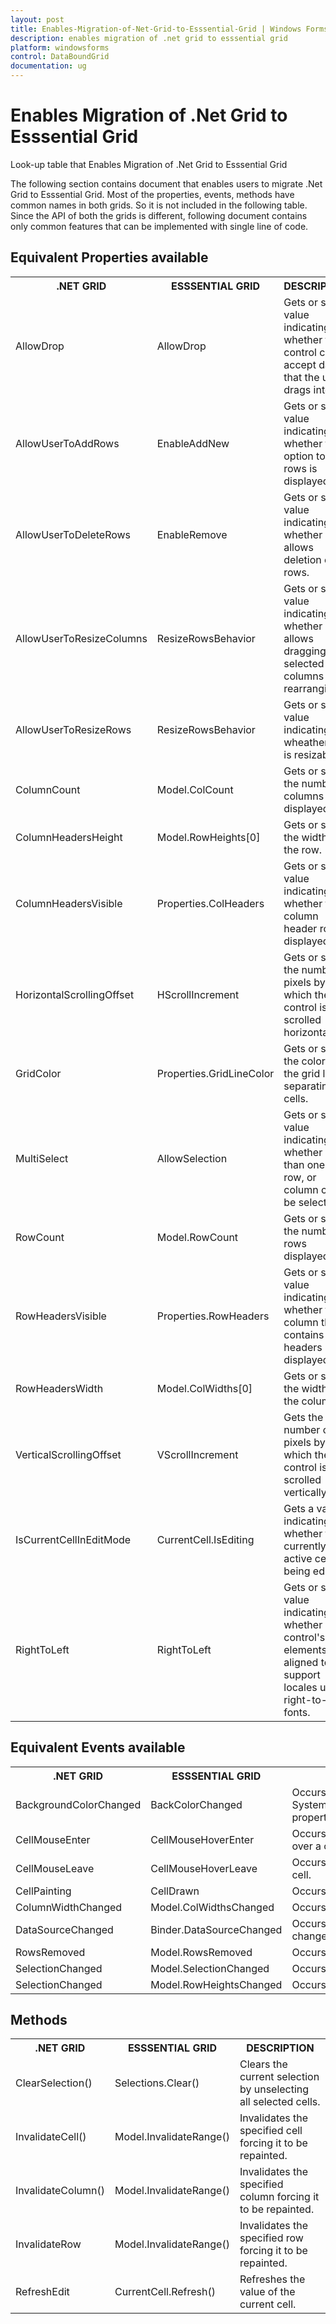 ```yaml
---
layout: post
title: Enables-Migration-of-Net-Grid-to-Esssential-Grid | Windows Forms | Syncfusion
description: enables migration of .net grid to esssential grid
platform: windowsforms
control: DataBoundGrid
documentation: ug
---
```


# Enables Migration of .Net Grid to Esssential Grid

Look-up table that Enables Migration of .Net Grid to Esssential Grid

The following section contains document that enables users to migrate .Net Grid to Esssential Grid. Most of the properties, events, methods have common names in both grids. So it is not included in the following table. Since the API of both the grids is different, following document contains only common features that can be implemented with single line of code.

## Equivalent Properties available



<table>
<tr>
<th>
.NET GRID</th><th>
ESSSENTIAL GRID</th><th>
DESCRIPTION</th></tr>
<tr>
<td>
AllowDrop</td><td>
AllowDrop</td><td>
Gets or sets a value indicating whether the control can accept data that the user drags into it.</td></tr>
<tr>
<td>
AllowUserToAddRows</td><td>
EnableAddNew</td><td>
Gets or sets a value indicating whether the option to add rows is displayed.</td></tr>
<tr>
<td>
AllowUserToDeleteRows</td><td>
EnableRemove</td><td>
Gets or sets a value indicating whether it allows deletion of rows.</td></tr>
<tr>
<td>
AllowUserToResizeColumns</td><td>
ResizeRowsBehavior</td><td>
Gets or sets a value indicating whether it allows dragging of selected columns for rearranging.</td></tr>
<tr>
<td>
AllowUserToResizeRows</td><td>
ResizeRowsBehavior</td><td>
Gets or sets a value indicating wheather row is resizable.</td></tr>
<tr>
<td>
ColumnCount</td><td>
 Model.ColCount  </td><td>
Gets or sets the number of columns displayed</td></tr>
<tr>
<td>
ColumnHeadersHeight</td><td>
Model.RowHeights[0]</td><td>
Gets or sets the width of the row.</td></tr>
<tr>
<td>
ColumnHeadersVisible</td><td>
Properties.ColHeaders  </td><td>
Gets or sets a value indicating whether the column header row is displayed.</td></tr>
<tr>
<td>
HorizontalScrollingOffset</td><td>
HScrollIncrement</td><td>
Gets or sets the number of pixels by which the control is scrolled horizontally.</td></tr>
<tr>
<td>
GridColor</td><td>
Properties.GridLineColor</td><td>
Gets or sets the color of the grid lines separating the cells.</td></tr>
<tr>
<td>
MultiSelect</td><td>
AllowSelection</td><td>
Gets or sets a value indicating whether more than one cell, row, or column can be selected.</td></tr>
<tr>
<td>
RowCount</td><td>
Model.RowCount</td><td>
Gets or sets the number of rows displayed.</td></tr>
<tr>
<td>
RowHeadersVisible</td><td>
Properties.RowHeaders  </td><td>
Gets or sets a value indicating whether the column that contains row headers is displayed.</td></tr>
<tr>
<td>
RowHeadersWidth</td><td>
Model.ColWidths[0]</td><td>
Gets or sets the width of the column.</td></tr>
<tr>
<td>
VerticalScrollingOffset</td><td>
VScrollIncrement</td><td>
Gets the number of pixels by which the control is scrolled vertically.</td></tr>
<tr>
<td>
IsCurrentCellInEditMode</td><td>
CurrentCell.IsEditing  </td><td>
Gets a value indicating whether the currently active cell is being edited.</td></tr>
<tr>
<td>
RightToLeft</td><td>
RightToLeft</td><td>
Gets or sets a value indicating whether control's elements are aligned to support locales using right-to-left fonts.</td></tr>
</table>

## Equivalent Events available



<table>
<tr>
<th>
.NET GRID</th><th>
ESSSENTIAL GRID</th><th>
DESCRIPTION</th></tr>
<tr>
<td>
BackgroundColorChanged</td><td>
BackColorChanged</td><td>
Occurs when the value of the System.Windows.Forms.Control.BackColor property changes.</td></tr>
<tr>
<td>
CellMouseEnter</td><td>
CellMouseHoverEnter</td><td>
Occurs when the mouse pointer hovers over a cell.</td></tr>
<tr>
<td>
CellMouseLeave</td><td>
CellMouseHoverLeave</td><td>
Occurs when the mouse pointer leaves a cell.</td></tr>
<tr>
<td>
CellPainting</td><td>
CellDrawn</td><td>
Occurs when a cell needs to be drawn.</td></tr>
<tr>
<td>
ColumnWidthChanged</td><td>
Model.ColWidthsChanged</td><td>
Occurs when column width changes.</td></tr>
<tr>
<td>
DataSourceChanged</td><td>
Binder.DataSourceChanged</td><td>
Occurs when DataSource property is changed.</td></tr>
<tr>
<td>
RowsRemoved</td><td>
Model.RowsRemoved</td><td>
Occurs when a row or rows are deleted.</td></tr>
<tr>
<td>
SelectionChanged</td><td>
Model.SelectionChanged</td><td>
Occurs when current selection changes.</td></tr>
<tr>
<td>
SelectionChanged</td><td>
Model.RowHeightsChanged</td><td>
Occurs when row height changes.</td></tr>
</table>

## Methods


<table>
<tr>
<th>
.NET GRID</th><th>
ESSSENTIAL GRID</th><th>
DESCRIPTION</th></tr>
<tr>
<td>
ClearSelection()</td><td>
Selections.Clear()</td><td>
Clears the current selection by unselecting all selected cells.</td></tr>
<tr>
<td>
InvalidateCell()</td><td>
Model.InvalidateRange()</td><td>
Invalidates the specified cell forcing it to be repainted.</td></tr>
<tr>
<td>
InvalidateColumn()</td><td>
Model.InvalidateRange()</td><td>
Invalidates the specified column forcing it to be repainted.</td></tr>
<tr>
<td>
InvalidateRow</td><td>
Model.InvalidateRange()</td><td>
Invalidates the specified row forcing it to be repainted.</td></tr>
<tr>
<td>
RefreshEdit</td><td>
CurrentCell.Refresh()</td><td>
Refreshes the value of the current cell. </td></tr>
</table>


